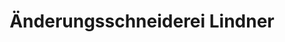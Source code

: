 ---
title: "Änderungsschneiderei Lindner"
url: /augsburg/aenderungsschneiderei-lindner/
shop: Schneiderei
---